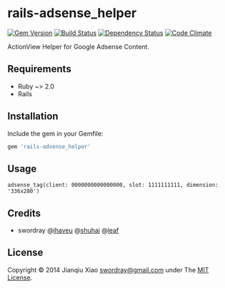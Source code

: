 # rails-adsense_helper

[![Gem Version](https://badge.fury.io/rb/rails-adsense_helper.png)](http://badge.fury.io/rb/rails-adsense_helper) [![Build Status](https://secure.travis-ci.org/swordray/rails-adsense_helper.png?branch=master)](http://travis-ci.org/swordray/rails-adsense_helper) [![Dependency Status](https://gemnasium.com/swordray/rails-adsense_helper.png?travis)](https://gemnasium.com/swordray/rails-adsense_helper) [![Code Climate](https://codeclimate.com/github/swordray/rails-adsense_helper.png)](https://codeclimate.com/github/swordray/rails-adsense_helper)

ActionView Helper for Google Adsense Content.

## Requirements

* Ruby ~> 2.0
* Rails

## Installation

Include the gem in your Gemfile:

```ruby
gem 'rails-adsense_helper'
```

## Usage

    adsense_tag(client: 0000000000000000, slot: 1111111111, dimension: '336x280')

## Credits

* swordray @[ihaveu](http://www.ihaveu.com/home) @[shuhai](http://tw.shuhai.org/) @[leaf](http://leaf.iacger.com)

## License

Copyright © 2014 Jianqiu Xiao <swordray@gmail.com> under The [MIT License](http://opensource.org/licenses/MIT).
